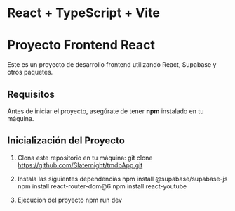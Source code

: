 # React + TypeScript + Vite

# Proyecto Frontend React

Este es un proyecto de desarrollo frontend utilizando React, Supabase y otros paquetes.

## Requisitos

Antes de iniciar el proyecto, asegúrate de tener **npm** instalado en tu máquina.

## Inicialización del Proyecto

1. Clona este repositorio en tu máquina:
   git clone https://github.com/Slaternight/tmdbApp.git

2. Instala las siguientes dependencias
   npm install @supabase/supabase-js
  npm install react-router-dom@6
  npm install react-youtube

3. Ejecucion del proyecto
   npm run dev
